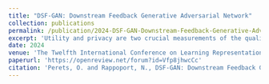 ```yaml
---
title: "DSF-GAN: Downstream Feedback Generative Adversarial Network"
collection: publications
permalink: /publication/2024-DSF-GAN-Downstream-Feedback-Generative-Adversarial-Network
excerpt: 'Utility and privacy are two crucial measurements of the quality of synthetic tabular data. While significant advancements have been made in privacy measures, generating synthetic samples with high utility remains challenging. To enhance the utility of synthetic samples, we propose a novel architecture called the DownStream Feedback Generative Adversarial Network (DSF-GAN). This approach incorporates feedback from a downstream prediction model during training to augment the generator's loss function with valuable information. Thus, DSF-GAN utilizes a downstream prediction task to enhance the utility of synthetic samples. To evaluate our method, we tested it using two popular datasets. Our experiments demonstrate improved model performance when training on synthetic samples generated by DSF-GAN, compared to those generated by the same GAN architecture without feedback. The evaluation was conducted on the same validation set comprising real samples. All code and datasets used in this research will be made openly available for ease of reproduction.'
date: 2024
venue: 'The Twelfth International Conference on Learning Representations (ICLR)'
paperurl: 'https://openreview.net/forum?id=Vfp8jhwcCc'
citation: 'Perets, O. and Rappoport, N., DSF-GAN: Downstream Feedback Generative Adversarial Network. In The Second Tiny Papers Track at ICLR 2024.'
---
```


